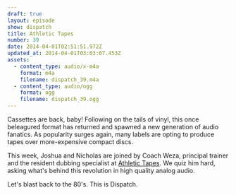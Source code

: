 ```yaml
---
draft: true
layout: episode
show: dispatch
title: Athletic Tapes
number: 39
date: 2014-04-01T02:51:51.972Z
updated_at: 2014-04-01T03:03:07.453Z
assets:
  - content_type: audio/x-m4a
    format: m4a
    filename: dispatch_39.m4a
  - content_type: audio/ogg
    format: ogg
    filename: dispatch_39.ogg
---
```

Cassettes are back, baby! Following on the tails of vinyl, this once beleagured format has returned and spawned a new generation of audio fanatics. As popularity surges again, many labels are opting to produce tapes over more-expensive compact discs.

This week, Joshua and Nicholas are joined by Coach Weza, principal trainer and the resident dubbing specialist at [Athletic Tapes](http://athletictapes.bandcamp.com). We quiz him hard, asking what's behind this revolution in high quality analog audio.

Let's blast back to the 80's. This is Dispatch.